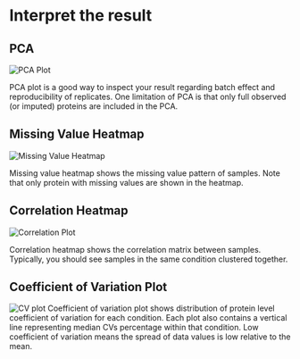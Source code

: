 # Interpret the result

## PCA

![PCA Plot](PCA_plot.png)

PCA plot is a good way to inspect your result regarding batch effect and reproducibility of replicates. One limitation of PCA is that only full observed (or imputed) proteins are included in the PCA.  

## Missing Value Heatmap

![Missing Value Heatmap](missing_heatmap.png)

Missing value heatmap shows the missing value pattern of samples. Note that only protein with missing values are shown in the heatmap.

## Correlation Heatmap

![Correlation Plot](correlation_plot.png)

Correlation heatmap shows the correlation matrix between samples. Typically, you should see samples in the same condition clustered together.

## Coefficient of Variation Plot

![CV plot](CV_plot.png)
Coefficient of variation plot shows distribution of protein level coefficient of variation for each condition. Each plot also contains a vertical line representing median CVs percentage within that condition. Low coefficient of variation means the spread of data values is low relative to the mean.